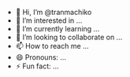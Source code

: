 - 👋 Hi, I’m @tranmachiko
- 👀 I’m interested in ...
- 🌱 I’m currently learning ...
- 💞️ I’m looking to collaborate on ...
- 📫 How to reach me ...
- 😄 Pronouns: ...
- ⚡ Fun fact: ...

<!---
tranmachiko/tranmachiko is a ✨ special ✨ repository because its `README.md` (this file) appears on your GitHub profile.
You can click the Preview link to take a look at your changes.
--->
